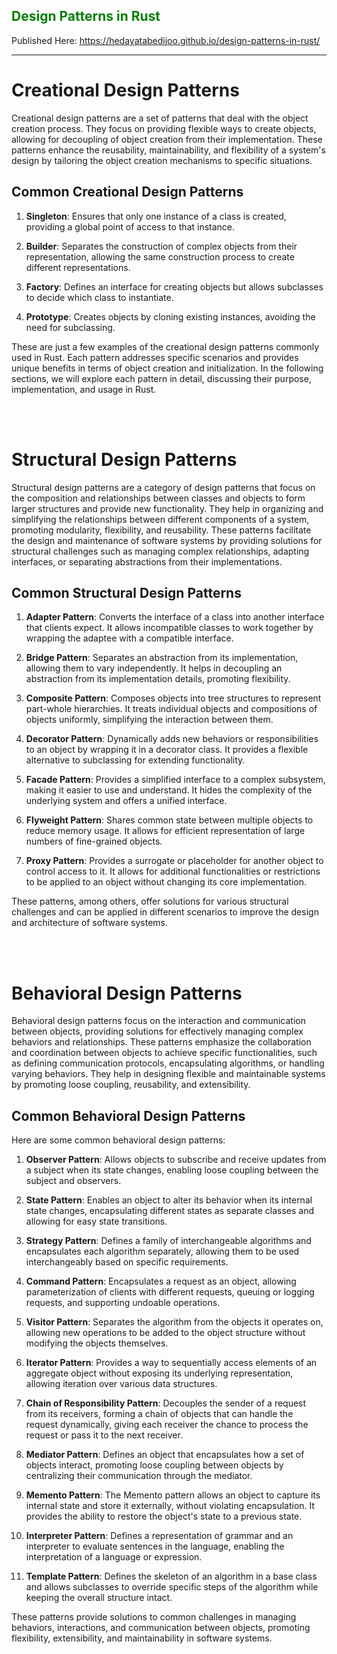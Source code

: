  <h2 style="color: green;">Design Patterns in Rust</h2>

Published Here: https://hedayatabedijoo.github.io/design-patterns-in-rust/

---

# Creational Design Patterns

Creational design patterns are a set of patterns that deal with the object creation process. They focus on providing flexible ways to create objects, allowing for decoupling of object creation from their implementation. These patterns enhance the reusability, maintainability, and flexibility of a system's design by tailoring the object creation mechanisms to specific situations.

## Common Creational Design Patterns

1. <span class="usecase-heading">**Singleton**</span>: Ensures that only one instance of a class is created, providing a global point of access to that instance.

2. <span class="usecase-heading">**Builder**</span>: Separates the construction of complex objects from their representation, allowing the same construction process to create different representations.

3. <span class="usecase-heading">**Factory**</span>: Defines an interface for creating objects but allows subclasses to decide which class to instantiate.

4. <span class="usecase-heading">**Prototype**</span>: Creates objects by cloning existing instances, avoiding the need for subclassing.

These are just a few examples of the creational design patterns commonly used in Rust. Each pattern addresses specific scenarios and provides unique benefits in terms of object creation and initialization. In the following sections, we will explore each pattern in detail, discussing their purpose, implementation, and usage in Rust.

<br><br>

# Structural Design Patterns

Structural design patterns are a category of design patterns that focus on the composition and relationships between classes and objects to form larger structures and provide new functionality. They help in organizing and simplifying the relationships between different components of a system, promoting modularity, flexibility, and reusability. These patterns facilitate the design and maintenance of software systems by providing solutions for structural challenges such as managing complex relationships, adapting interfaces, or separating abstractions from their implementations.

## Common Structural Design Patterns

1. <span class="usecase-heading">**Adapter Pattern**</span>: Converts the interface of a class into another interface that clients expect. It allows incompatible classes to work together by wrapping the adaptee with a compatible interface.

2. <span class="usecase-heading">**Bridge Pattern**</span>: Separates an abstraction from its implementation, allowing them to vary independently. It helps in decoupling an abstraction from its implementation details, promoting flexibility.

3. <span class="usecase-heading">**Composite Pattern**</span>: Composes objects into tree structures to represent part-whole hierarchies. It treats individual objects and compositions of objects uniformly, simplifying the interaction between them.

4. <span class="usecase-heading">**Decorator Pattern**</span>: Dynamically adds new behaviors or responsibilities to an object by wrapping it in a decorator class. It provides a flexible alternative to subclassing for extending functionality.

5. <span class="usecase-heading">**Facade Pattern**</span>: Provides a simplified interface to a complex subsystem, making it easier to use and understand. It hides the complexity of the underlying system and offers a unified interface.

6. <span class="usecase-heading">**Flyweight Pattern**</span>: Shares common state between multiple objects to reduce memory usage. It allows for efficient representation of large numbers of fine-grained objects.

7. <span class="usecase-heading">**Proxy Pattern**</span>: Provides a surrogate or placeholder for another object to control access to it. It allows for additional functionalities or restrictions to be applied to an object without changing its core implementation.

These patterns, among others, offer solutions for various structural challenges and can be applied in different scenarios to improve the design and architecture of software systems.

<br><br>

# Behavioral Design Patterns

Behavioral design patterns focus on the interaction and communication between objects, providing solutions for effectively managing complex behaviors and relationships. These patterns emphasize the collaboration and coordination between objects to achieve specific functionalities, such as defining communication protocols, encapsulating algorithms, or handling varying behaviors. They help in designing flexible and maintainable systems by promoting loose coupling, reusability, and extensibility.

## Common Behavioral Design Patterns

Here are some common behavioral design patterns:

1. <span class="usecase-heading">**Observer Pattern**</span>: Allows objects to subscribe and receive updates from a subject when its state changes, enabling loose coupling between the subject and observers.

2. <span class="usecase-heading">**State Pattern**</span>: Enables an object to alter its behavior when its internal state changes, encapsulating different states as separate classes and allowing for easy state transitions.

3. <span class="usecase-heading">**Strategy Pattern**</span>: Defines a family of interchangeable algorithms and encapsulates each algorithm separately, allowing them to be used interchangeably based on specific requirements.

4. <span class="usecase-heading">**Command Pattern**</span>: Encapsulates a request as an object, allowing parameterization of clients with different requests, queuing or logging requests, and supporting undoable operations.

5. <span class="usecase-heading">**Visitor Pattern**</span>: Separates the algorithm from the objects it operates on, allowing new operations to be added to the object structure without modifying the objects themselves.

6. <span class="usecase-heading">**Iterator Pattern**</span>: Provides a way to sequentially access elements of an aggregate object without exposing its underlying representation, allowing iteration over various data structures.

7. <span class="usecase-heading">**Chain of Responsibility Pattern**</span>: Decouples the sender of a request from its receivers, forming a chain of objects that can handle the request dynamically, giving each receiver the chance to process the request or pass it to the next receiver.

8. <span class="usecase-heading">**Mediator Pattern**</span>: Defines an object that encapsulates how a set of objects interact, promoting loose coupling between objects by centralizing their communication through the mediator.

9. <span class="usecase-heading">**Memento Pattern**</span>: The Memento pattern allows an object to capture its internal state and store it externally, without violating encapsulation. It provides the ability to restore the object's state to a previous state.

10. <span class="usecase-heading">**Interpreter Pattern**</span>: Defines a representation of grammar and an interpreter to evaluate sentences in the language, enabling the interpretation of a language or expression.

11. <span class="usecase-heading">**Template Pattern**</span>: Defines the skeleton of an algorithm in a base class and allows subclasses to override specific steps of the algorithm while keeping the overall structure intact.

These patterns provide solutions to common challenges in managing behaviors, interactions, and communication between objects, promoting flexibility, extensibility, and maintainability in software systems.
